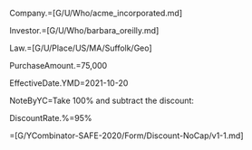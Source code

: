 Company.=[G/U/Who/acme_incorporated.md]

Investor.=[G/U/Who/barbara_oreilly.md]

Law.=[G/U/Place/US/MA/Suffolk/Geo]

PurchaseAmount.$=$75,000

EffectiveDate.YMD=2021-10-20

NoteByYC=Take 100% and subtract the discount:

DiscountRate.%=95%

=[G/YCombinator-SAFE-2020/Form/Discount-NoCap/v1-1.md]
